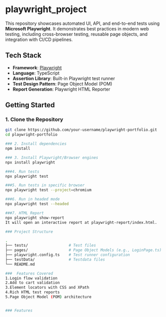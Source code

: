 # playwright_project

This repository showcases automated UI, API, and end-to-end tests using **Microsoft Playwright**. It demonstrates best practices in modern web testing, including cross-browser testing, reusable page objects, and integration with CI/CD pipelines.

## Tech Stack

- **Framework**: [Playwright](https://playwright.dev/)
- **Language**: TypeScript
- **Assertion Library**: Built-in Playwright test runner
- **Test Design Pattern**: Page Object Model (POM)
- **Report Generation**: Playwright HTML Reporter

## Getting Started

### 1. Clone the Repository
```bash
git clone https://github.com/your-username/playwright-portfolio.git
cd playwright-portfolio

### 2. Install dependencies
npm install

### 3. Install Playwright/Browser engines
npx install playwright

###4. Run tests
npx playwright test

###5. Run tests in specific browser
npx playwright test --project=chromium

###6. Run in headed mode
npx playwright test --headed

###7. HTML Report
npx playwright show-report
It will open an interactive report at playwright-report/index.html.

### Project Structure

.
├── tests/                  # Test files 
├── pages/                  # Page Object Models (e.g., LoginPage.ts)
├── playwright.config.ts    # Test runner configuration
├── testData/               # Testdata files                 
└── README.md

###  Features Covered
1.Login flow validation
2.Add to cart validation
3.Element locators with CSS and XPath
4.Rich HTML test reports
5.Page Object Model (POM) architecture


### Features

